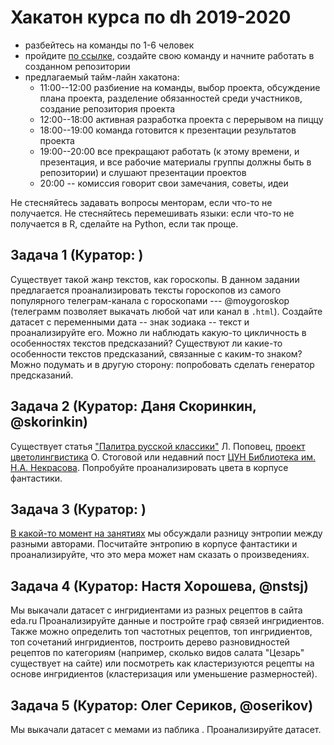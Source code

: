 # Хакатон курса по dh 2019-2020

* разбейтесь на команды по 1-6 человек
* пройдите [по ссылке](https://classroom.github.com/a/WIdZYSpS), создайте свою команду и начните работать в созданном репозитории
* предлагаемый тайм-лайн хакатона:
    - 11:00--12:00 разбиение на команды, выбор проекта, обсуждение плана проекта, разделение обязанностей среди участников, создание репозитория проекта
    - 12:00--18:00 активная разработка проекта с перерывом на пиццу
    - 18:00--19:00 команда готовится к презентации результатов проекта
    - 19:00--20:00 все прекращают работать (к этому времени, и презентация, и все рабочие материалы группы должны быть в репозитории) и слушают презентации проектов
    - 20:00 -- комиссия говорит свои замечания, советы, идеи

Не стесняйтесь задавать вопросы менторам, если что-то не получается. Не стесняйтесь перемешивать языки: если что-то не получается в R, сделайте на Python, если так проще.

## Задача 1 (Куратор: )
Существует такой жанр текстов, как гороскопы. В данном задании предлагается проанализировать тексты гороскопов из самого популярного телеграм-канала с гороскопами --- @moygoroskop (телеграмм позволяет выкачать любой чат или канал в `.html`). Создайте датасет с переменными дата -- знак зодиака -- текст и проанализируйте его. Можно ли наблюдать какую-то цикличность в особенностях текстов предсказаний? Существуют ли какие-то особенности текстов предсказаний, связанные с каким-то знаком? Можно подумать и в другую сторону: попробовать сделать генератор предсказаний.

## Задача 2 (Куратор: Даня Скоринкин, @skorinkin)
Существует статья ["Палитра русской классики"](https://readymag.com/u94255285/colors-of-classics/) Л. Поповец, [проект цветолингвистика](http://oksanastogova.ru/lingvo_info.htm) О. Стоговой или недавний пост [ЦУН Библиотека им. Н.А. Некрасова](https://www.facebook.com/photo.php?id=428584113855873&set=pcb.3053258951388363&source=48). Попробуйте проанализировать цвета в корпусе фантастики.

## Задача 3 (Куратор: )
[В какой-то момент на занятиях](https://agricolamz.github.io/DS_for_DH/%D0%BF%D1%80%D0%BE%D0%B2%D0%B5%D1%80%D0%BA%D0%B0-%D1%81%D1%82%D0%B0%D1%82%D0%B8%D1%81%D1%82%D0%B8%D1%87%D0%B5%D1%81%D0%BA%D0%B8%D1%85-%D0%B3%D0%B8%D0%BF%D0%BE%D1%82%D0%B5%D0%B7.html) мы обсуждали разницу энтропии между разными авторами. Посчитайте энтропию в корпусе фантастики и проанализируйте, что это мера может нам сказать о произведениях.

## Задача 4 (Куратор: Настя Хорошева, @nstsj)
Мы выкачали датасет с ингридиентами из разных рецептов в сайта eda.ru Проанализируйте данные и постройте граф связей ингридиентов. Также можно определить топ частотных рецептов, топ ингридиентов, топ сочетаний ингридиентов, построить дерево разновидностей рецептов по категориям (например, сколько видов салата "Цезарь" существует на сайте) или посмотреть как кластеризуются рецепты на основе ингридиентов (кластеризация или уменьшение размерностей).

## Задача 5 (Куратор: Олег Сериков, @oserikov)
Мы выкачали датасет с мемами из паблика . Проанализируйте датасет.